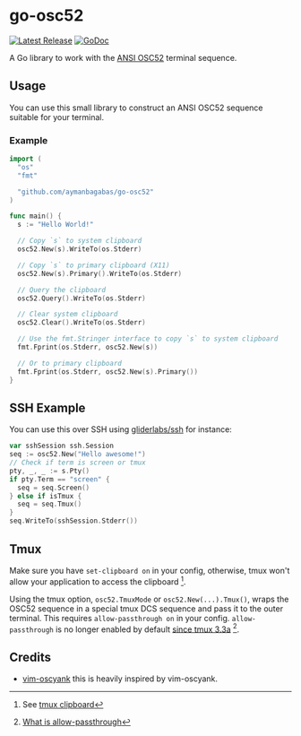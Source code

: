 
# go-osc52

<p>
    <a href="https://github.com/aymanbagabas/go-osc52/releases"><img src="https://img.shields.io/github/release/aymanbagabas/go-osc52.svg" alt="Latest Release"></a>
    <a href="https://pkg.go.dev/github.com/aymanbagabas/go-osc52?tab=doc"><img src="https://godoc.org/github.com/golang/gddo?status.svg" alt="GoDoc"></a>
</p>

A Go library to work with the [ANSI OSC52](https://invisible-island.net/xterm/ctlseqs/ctlseqs.html#h3-Operating-System-Commands) terminal sequence.

## Usage

You can use this small library to construct an ANSI OSC52 sequence suitable for
your terminal.


### Example

```go
import (
  "os"
  "fmt"

  "github.com/aymanbagabas/go-osc52"
)

func main() {
  s := "Hello World!"

  // Copy `s` to system clipboard
  osc52.New(s).WriteTo(os.Stderr)

  // Copy `s` to primary clipboard (X11)
  osc52.New(s).Primary().WriteTo(os.Stderr)

  // Query the clipboard
  osc52.Query().WriteTo(os.Stderr)

  // Clear system clipboard
  osc52.Clear().WriteTo(os.Stderr)

  // Use the fmt.Stringer interface to copy `s` to system clipboard
  fmt.Fprint(os.Stderr, osc52.New(s))

  // Or to primary clipboard
  fmt.Fprint(os.Stderr, osc52.New(s).Primary())
}
```

## SSH Example

You can use this over SSH using [gliderlabs/ssh](https://github.com/gliderlabs/ssh) for instance:

```go
var sshSession ssh.Session
seq := osc52.New("Hello awesome!")
// Check if term is screen or tmux
pty, _, _ := s.Pty()
if pty.Term == "screen" {
  seq = seq.Screen()
} else if isTmux {
  seq = seq.Tmux()
}
seq.WriteTo(sshSession.Stderr())
```

## Tmux

Make sure you have `set-clipboard on` in your config, otherwise, tmux won't
allow your application to access the clipboard [^1].

Using the tmux option, `osc52.TmuxMode` or `osc52.New(...).Tmux()`, wraps the
OSC52 sequence in a special tmux DCS sequence and pass it to the outer
terminal. This requires `allow-passthrough on` in your config.
`allow-passthrough` is no longer enabled by default
[since tmux 3.3a](https://github.com/tmux/tmux/issues/3218#issuecomment-1153089282) [^2].

[^1]: See [tmux clipboard](https://github.com/tmux/tmux/wiki/Clipboard)
[^2]: [What is allow-passthrough](https://github.com/tmux/tmux/wiki/FAQ#what-is-the-passthrough-escape-sequence-and-how-do-i-use-it)

## Credits

* [vim-oscyank](https://github.com/ojroques/vim-oscyank) this is heavily inspired by vim-oscyank.
